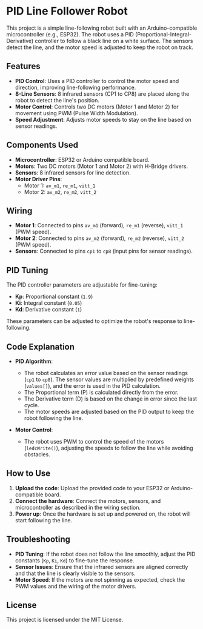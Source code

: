 # PID Line Follower Robot

This project is a simple line-following robot built with an Arduino-compatible microcontroller (e.g., ESP32). The robot uses a PID (Proportional-Integral-Derivative) controller to follow a black line on a white surface. The sensors detect the line, and the motor speed is adjusted to keep the robot on track.

## Features

- **PID Control**: Uses a PID controller to control the motor speed and direction, improving line-following performance.
- **8-Line Sensors**: 8 infrared sensors (CP1 to CP8) are placed along the robot to detect the line's position.
- **Motor Control**: Controls two DC motors (Motor 1 and Motor 2) for movement using PWM (Pulse Width Modulation).
- **Speed Adjustment**: Adjusts motor speeds to stay on the line based on sensor readings.

## Components Used

- **Microcontroller**: ESP32 or Arduino compatible board.
- **Motors**: Two DC motors (Motor 1 and Motor 2) with H-Bridge drivers.
- **Sensors**: 8 infrared sensors for line detection.
- **Motor Driver Pins**: 
  - Motor 1: `av_m1`, `re_m1`, `vitt_1`
  - Motor 2: `av_m2`, `re_m2`, `vitt_2`

## Wiring

- **Motor 1**: Connected to pins `av_m1` (forward), `re_m1` (reverse), `vitt_1` (PWM speed).
- **Motor 2**: Connected to pins `av_m2` (forward), `re_m2` (reverse), `vitt_2` (PWM speed).
- **Sensors**: Connected to pins `cp1` to `cp8` (input pins for sensor readings).

## PID Tuning

The PID controller parameters are adjustable for fine-tuning:
- **Kp**: Proportional constant (`1.9`)
- **Ki**: Integral constant (`0.05`)
- **Kd**: Derivative constant (`1`)

These parameters can be adjusted to optimize the robot's response to line-following.

## Code Explanation

- **PID Algorithm**: 
  - The robot calculates an error value based on the sensor readings (`cp1` to `cp8`). The sensor values are multiplied by predefined weights (`values[]`), and the error is used in the PID calculation.
  - The Proportional term (P) is calculated directly from the error.
  - The Derivative term (D) is based on the change in error since the last cycle.
  - The motor speeds are adjusted based on the PID output to keep the robot following the line.
  
- **Motor Control**:
  - The robot uses PWM to control the speed of the motors (`ledcWrite()`), adjusting the speeds to follow the line while avoiding obstacles.

## How to Use

1. **Upload the code**: Upload the provided code to your ESP32 or Arduino-compatible board.
2. **Connect the hardware**: Connect the motors, sensors, and microcontroller as described in the wiring section.
3. **Power up**: Once the hardware is set up and powered on, the robot will start following the line.

## Troubleshooting

- **PID Tuning**: If the robot does not follow the line smoothly, adjust the PID constants (`Kp`, `Ki`, `Kd`) to fine-tune the response.
- **Sensor Issues**: Ensure that the infrared sensors are aligned correctly and that the line is clearly visible to the sensors.
- **Motor Speed**: If the motors are not spinning as expected, check the PWM values and the wiring of the motor drivers.

## License

This project is licensed under the MIT License.
